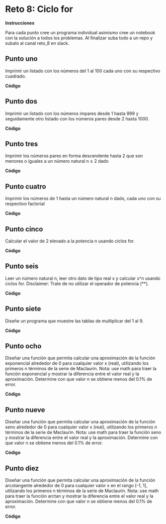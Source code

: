 # Reto 8: Ciclo for

**Instrucciones**

Para cada punto cree un programa individual asimismo cree un notebook con la solución a todos los problemas. Al finalizar suba todo a un repo y subalo al canal reto_8 en slack.

## Punto uno
Imprimir un listado con los números del 1 al 100 cada uno con su respectivo cuadrado.

**Código**

## Punto dos
Imprimir un listado con los números impares desde 1 hasta 999 y seguidamente otro listado con los números pares desde 2 hasta 1000.

**Código**

## Punto tres
Imprimir los números pares en forma descendente hasta 2 que son menores o iguales a un número natural n ≥ 2 dado

**Código**

## Punto cuatro
Imprimir los números de 1 hasta un número natural n dado, cada uno con su respectivo factorial

**Código**
  
## Punto cinco
Calcular el valor de 2 elevado a la potencia n usando ciclos for.

**Código**

## Punto seis
Leer un número natural n, leer otro dato de tipo real x y calcular x^n usando ciclos for. Disclaimer: Trate de no utilizar el operador de potencia (**).

**Código**

## Punto siete
Diseñe un programa que muestre las tablas de multiplicar del 1 al 9.

**Código**

## Punto ocho
Diseñar una función que permita calcular una aproximación de la función exponencial alrededor de 0 para cualquier valor x (real), utilizando los primeros n términos de la serie de Maclaurin. Nota: use math para traer la función exponencial y mostrar la diferencia entre el valor real y la aproximación. Determine con que valor n se obtiene menos del 0.1% de error.

**Código**

## Punto nueve
Diseñar una función que permita calcular una aproximación de la función seno alrededor de 0 para cualquier valor x (real), utilizando los primeros n términos de la serie de Maclaurin. Nota: use math para traer la función seno y mostrar la diferencia entre el valor real y la aproximación. Determine con que valor n se obtiene menos del 0.1% de error.

**Código**

## Punto diez
Diseñar una función que permita calcular una aproximación de la función arcotangente alrededor de 0 para cualquier valor x en el rango [-1, 1], utilizando los primeros n términos de la serie de Maclaurin. Nota: use math para traer la función arctan y mostrar la diferencia entre el valor real y la aproximación. Determine con que valor n se obtiene menos del 0.1% de error.

**Código**
